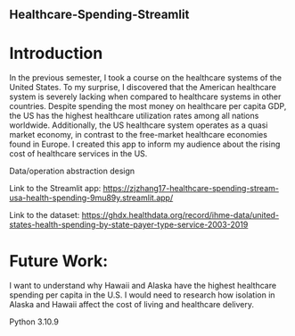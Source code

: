 ## Healthcare-Spending-Streamlit

# Introduction

In the previous semester, I took a course on the healthcare systems of the United States. To my surprise, I discovered that the American healthcare system is severely lacking when compared to healthcare systems in other countries. Despite spending the most money on healthcare per capita GDP, the US has the highest healthcare utilization rates among all nations worldwide. Additionally, the US healthcare system operates as a quasi market economy, in contrast to the free-market healthcare economies found in Europe. I created this app to inform my audience about the rising cost of healthcare services in the US.

Data/operation abstraction design
 
Link to the Streamlit app: https://zjzhang17-healthcare-spending-stream-usa-health-spending-9mu89y.streamlit.app/

Link to the dataset: https://ghdx.healthdata.org/record/ihme-data/united-states-health-spending-by-state-payer-type-service-2003-2019


# Future Work: 
I want to understand why Hawaii and Alaska have the highest healthcare spending per capita in the U.S. I would need to research how isolation in Alaska and Hawaii affect the cost of living and healthcare delivery.

Python 3.10.9
